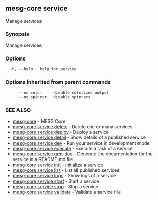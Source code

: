 ## mesg-core service

Manage services

### Synopsis

Manage services

### Options

```
  -h, --help   help for service
```

### Options inherited from parent commands

```
      --no-color     disable colorized output
      --no-spinner   disable spinners
```

### SEE ALSO

* [mesg-core](mesg-core.md)	 - MESG Core
* [mesg-core service delete](mesg-core_service_delete.md)	 - Delete one or many services
* [mesg-core service deploy](mesg-core_service_deploy.md)	 - Deploy a service
* [mesg-core service detail](mesg-core_service_detail.md)	 - Show details of a published service
* [mesg-core service dev](mesg-core_service_dev.md)	 - Run your service in development mode
* [mesg-core service execute](mesg-core_service_execute.md)	 - Execute a task of a service
* [mesg-core service gen-doc](mesg-core_service_gen-doc.md)	 - Generate the documentation for the service in a README.md file
* [mesg-core service init](mesg-core_service_init.md)	 - Initialize a service
* [mesg-core service list](mesg-core_service_list.md)	 - List all published services
* [mesg-core service logs](mesg-core_service_logs.md)	 - Show logs of a service
* [mesg-core service start](mesg-core_service_start.md)	 - Start a service
* [mesg-core service stop](mesg-core_service_stop.md)	 - Stop a service
* [mesg-core service validate](mesg-core_service_validate.md)	 - Validate a service file

